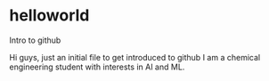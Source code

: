 # helloworld
Intro to github

Hi guys, 
just an initial file to get introduced to github
I am a chemical engineering student with interests in AI and ML.
